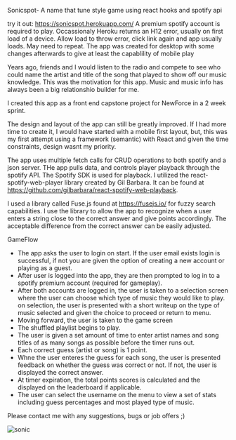 

Sonicspot- A name that tune style game using react hooks and spotify api

try it out: https://sonicspot.herokuapp.com/
A premium spotify account is required to play.
Occassionaly Heroku returns an H12 error, usually on first load of a device. Allow load to throw error, click link again and app usually loads. May need to repeat.
The app was created for desktop with some changes afterwards to give at least the capablility of mobile play

Years ago, friends and I would listen to the radio and compete to see who could name the artist and title of the song that played to show off our music knowledge. This was the motivation for this app. Music and music info has always been a big relationshio builder for me. 

I created this app as a front end capstone project for NewForce in a 2 week sprint. 

The design and layout of the app can still be greatly improved. If I had more time to create it, I would have started with a mobile first layout, but, this was my first attempt using a framework (semantic) with React and given the time constraints, design wasnt my priority. 

The app uses multiple fetch calls for CRUD operations to both spotify and a json server. THe app pulls data, and controls player playback through the spotify API. The Spotify SDK is used for playback. I utilized the react-spotify-web-player library created by Gil Barbara. It can be found at https://github.com/gilbarbara/react-spotify-web-playback.

I used a library called Fuse.js found at https://fusejs.io/ for fuzzy search capabilities. I use the library to allow the app to recognize when a user enters a string close to the correct answer and give points accordingly. The acceptable difference from the correct answer can be easily adjusted. 

GameFlow
- The app asks the user to login on start. If the user email exists login is successful, if not you are given the option of creating a new account or playing as a guest.
- After user is logged into the app, they are then prompted to log in to a spotify premium account (required for gameplay). 
- After both accounts are logged in, the user is taken to a selection screen where the user can choose which type of music they would like to play.
  on selection, the user is presented with a short writeup on the type of music selected and given the choice to proceed or return to menu.
- Moving forward, the user is taken to the game screen
- The shuffled playlist begins to play. 
- The user is given a set amount of time to enter artist names and song titles of as many songs as possible before the timer runs out. 
- Each correct guess (artist or song) is 1 point. 
- Whne the user enteres the guess for each song, the user is presented feedback on whether the guess was correct or not. If not, the user is displayed the correct answer.
- At timer expiration, the total points scores is calculated and the displayed on the leaderboard if applicable.
- The user can select the username on the menu to view a set of stats including guess percentages and most played type of music.



Please contact me with any suggestions, bugs or job offers ;)




![sonic](https://user-images.githubusercontent.com/12179247/117581502-14475180-b0cb-11eb-9cfe-afb5e9b632d4.JPG)






